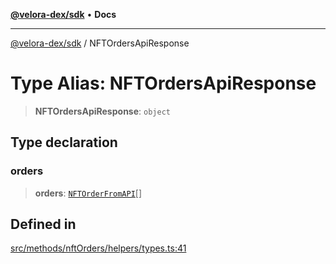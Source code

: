[**@velora-dex/sdk**](../README.md) • **Docs**

***

[@velora-dex/sdk](../globals.md) / NFTOrdersApiResponse

# Type Alias: NFTOrdersApiResponse

> **NFTOrdersApiResponse**: `object`

## Type declaration

### orders

> **orders**: [`NFTOrderFromAPI`](NFTOrderFromAPI.md)[]

## Defined in

[src/methods/nftOrders/helpers/types.ts:41](https://github.com/paraswap/paraswap-sdk/blob/master/src/methods/nftOrders/helpers/types.ts#L41)
